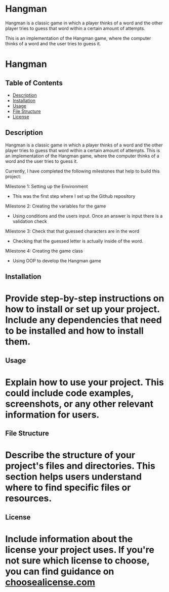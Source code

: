 # Hangman
Hangman is a classic game in which a player thinks of a word and the other player tries to guess that word within a certain amount of attempts.

This is an implementation of the Hangman game, where the computer thinks of a word and the user tries to guess it. 


# Hangman

## Table of Contents
- [Description](#description)
- [Installation](#installation)
- [Usage](#usage)
- [File Structure](#file-structure)
- [License](#license)

## Description

Hangman is a classic game in which a player thinks of a word and the other player tries to guess that word within a certain amount of attempts.
This is an implementation of the Hangman game, where the computer thinks of a word and the user tries to guess it. 

Currently, I have completed the following milestones that help to build this project:

Milestone 1: Setting up the Environment 
- This was the first step where I set up the Github repository

Milestone 2: Creating the variables for the game
- Using conditions and the users input. Once an answer is input there is a validation check

Milestone 3: Check that that guessed characters are in the word
- Checking that the guessed letter is actually inside of the word.

Milestone 4: Creating the game class
- Using OOP to develop the Hangman game

## Installation

# Provide step-by-step instructions on how to install or set up your project. Include any dependencies that need to be installed and how to install them.

## Usage

# Explain how to use your project. This could include code examples, screenshots, or any other relevant information for users.

## File Structure

# Describe the structure of your project's files and directories. This section helps users understand where to find specific files or resources.

## License

# Include information about the license your project uses. If you're not sure which license to choose, you can find guidance on [choosealicense.com](https://choosealicense.com/)
